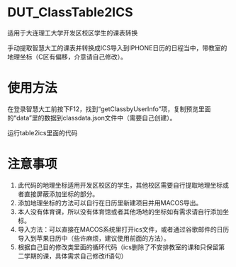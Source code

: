 # DUT_ClassTable2ICS

适用于大连理工大学开发区校区学生的课表转换

手动提取智慧大工的课表并转换成ICS导入到IPHONE日历的日程当中，带教室的地理坐标（C区有偏移，介意请自己修改）。

# 使用方法

在登录智慧大工前按下F12，找到“getClassbyUserInfo”项，复制预览里面的“data”里的数据到classdata.json文件中（需要自己创建）。

运行table2ics里面的代码

# 注意事项

1. 此代码的地理坐标适用开发区校区的学生，其他校区需要自行提取地理坐标或者直接屏蔽添加坐标的部分。
2. 添加地理坐标的方法可以自行在日历里新建项目并用MACOS导出。
3. 本人没有体育课，所以没有体育馆或者其他场地的坐标如有需求请自行添加坐标。
4. 导入方法：可以直接在MACOS系统里打开ics文件，或者通过谷歌邮件的日历导入到苹果日历中（些许麻烦，建议使用前面的方法）。
5. 根据自己目的修改类里面的循环代码（ics删除了不安排教室的课和只保留第二学期的课，具体需求自己修改if语句）
